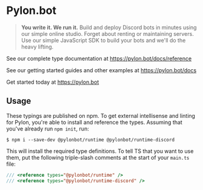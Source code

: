 # Pylon.bot

> **You write it. We run it.**
> Build and deploy Discord bots in minutes using our simple online studio.
> Forget about renting or maintaining servers. Use our simple JavaScript SDK to build your bots and we'll do the heavy lifting.

See our complete type documentation at https://pylon.bot/docs/reference

See our getting started guides and other examples at https://pylon.bot/docs

Get started today at https://pylon.bot

## Usage

These typings are published on npm. To get external intellisense and linting for Pylon, you're able to install and reference the types. Assuming that you've already run `npm init`, run:

```console
$ npm i --save-dev @pylonbot/runtime @pylonbot/runtime-discord
```

This will install the required type definitions. To tell TS that you want to use them, put the following triple-slash comments at the start of your `main.ts` file:

```ts
/// <reference types="@pylonbot/runtime" />
/// <reference types="@pylonbot/runtime-discord" />
```

